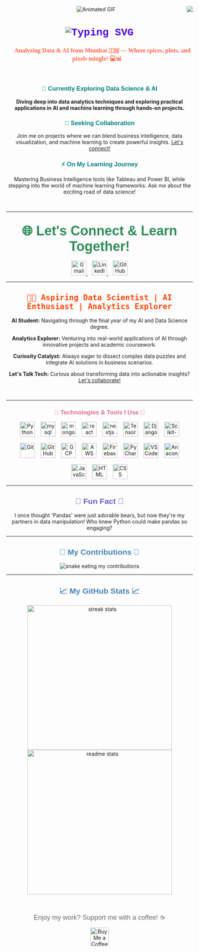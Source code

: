 <img align="right" src="https://visitor-badge.laobi.icu/badge?page_id=riya1709.riya1709" />

<div align="center">
  <img src="https://i.postimg.cc/C18FdZNC/217727.gif" alt="Animated GIF" />
  
  <h1 style="font-family: 'Courier New', Courier, monospace; color: #4a00e0;">
      <img src="https://readme-typing-svg.herokuapp.com/?font=Righteous&size=30&center=true&vCenter=true&width=600&height=70&duration=4000&lines=Discovering+Data+Dimensions...;It's+Riya+Maurya+on+deck!+👋" alt="Typing SVG" />
  </h1>
</div>

<h3 align="center" style="font-family: 'Georgia', serif; color: #ff6347;">
  🌟 Analyzing Data & AI from Mumbai 🇮🇳 — Where spices, plots, and pixels mingle! 💻📊🍛
</h3>

<br/>

<div align="center">
  <h3 style="font-family: 'Verdana', sans-serif; color: #008080;">🔭 Currently Exploring Data Science & AI</h3>
  <p><strong>Diving deep into data analytics techniques and exploring practical applications in AI and machine learning through hands-on projects.</strong></p>

  <h3 style="font-family: 'Verdana', sans-serif; color: #008080;">💬 Seeking Collaboration</h3>
  <p>Join me on projects where we can blend business intelligence, data visualization, and machine learning to create powerful insights. <a href="https://github.com/riya1709/riya1709/issues">Let's connect!</a></p>

  <h3 style="font-family: 'Verdana', sans-serif; color: #008080;">⚡ On My Learning Journey</h3>
  <p>Mastering Business Intelligence tools like Tableau and Power BI, while stepping into the world of machine learning frameworks. Ask me about the exciting road of data science!</p>
</div>
 
<br/>
<hr/>
 
<h2 align="center" style="font-family: 'Arial', sans-serif; color: #2e8b57;">
  <span style="font-size:36px; font-weight:bold;">🌐 Let's Connect & Learn Together!</span>
</h2>

<p align="center">
  <!-- Gmail -->
  <a href="mailto:riyamourya2017@gmail.com">
    <img height="40" src="https://www.vectorlogo.zone/logos/gmail/gmail-icon.svg" alt="Gmail" />
  </a>
  &nbsp;&nbsp;
  <!-- LinkedIn -->
  <a href="https://www.linkedin.com/in/riya-maurya-b17a27185/" target="_blank">
    <img height="40" src="https://www.vectorlogo.zone/logos/linkedin/linkedin-icon.svg" alt="LinkedIn" />
  </a>
  &nbsp;&nbsp;
  <!-- GitHub -->
  <a href="https://github.com/riya1709" target="_blank">
    <img height="40" src="https://www.vectorlogo.zone/logos/github/github-icon.svg" alt="GitHub" />
  </a>
</p>

<hr/>

 <!-- About Me Section -->
<div align="center">
  <h2 style="font-family: 'Lucida Console', monospace; color: #ff4500;">👩‍💻 Aspiring Data Scientist | AI Enthusiast | Analytics Explorer</h2>
  
  <p><strong>AI Student:</strong> Navigating through the final year of my AI and Data Science degree.</p>
  <p><strong>Analytics Explorer:</strong> Venturing into real-world applications of AI through innovative projects and academic coursework.</p>
  <p><strong>Curiosity Catalyst:</strong> Always eager to dissect complex data puzzles and integrate AI solutions in business scenarios.</p>
  <p><strong>Let's Talk Tech:</strong> Curious about transforming data into actionable insights? <a href="https://github.com/riya1709">Let's collaborate!</a></p>
</div>

<br/>
<hr/>

<h3 align="center" style="font-family: 'Comic Sans MS', cursive, sans-serif; color: #db7093;">🔨 Technologies & Tools I Use 🔨</h3>


<p align="center">
  <!-- Row 1 -->
  <img src="https://skillicons.dev/icons?i=python" width="40" height="40" alt="Python"/>&nbsp;&nbsp;&nbsp;
  <img src="https://skillicons.dev/icons?i=sql" width="40" height="40" alt="mysql"/>&nbsp;&nbsp;&nbsp;
  <img src="https://skillicons.dev/icons?i=excel" width="40" height="40" alt="mongodb"/>&nbsp;&nbsp;&nbsp;
  <img src="https://skillicons.dev/icons?i=jupyter" width="40" height="40" alt="react"/>&nbsp;&nbsp;&nbsp;
  <img src="https://skillicons.dev/icons?i=numpy" width="40" height="40" alt="nextjs"/>&nbsp;&nbsp;&nbsp;
  <img src="https://skillicons.dev/icons?i=tensorflow" width="40" height="40" alt="TensorFlow"/>&nbsp;&nbsp;&nbsp;
  <img src="https://skillicons.dev/icons?i=django" width="40" height="40" alt="Django"/>&nbsp;&nbsp;&nbsp;
  <img src="https://skillicons.dev/icons?i=sklearn" width="40" height="40" alt="Scikit-learn"/>
</p>

<p align="center">
  <!-- Row 2 -->
  <img src="https://skillicons.dev/icons?i=git" width="40" height="40" alt="Git"/>&nbsp;&nbsp;&nbsp;
  <img src="https://skillicons.dev/icons?i=github" width="40" height="40" alt="GitHub"/>&nbsp;&nbsp;&nbsp;
  <img src="https://skillicons.dev/icons?i=gcp" width="40" height="40" alt="GCP"/>&nbsp;&nbsp;&nbsp;
  <img src="https://skillicons.dev/icons?i=aws" width="40" height="40" alt="AWS"/>&nbsp;&nbsp;&nbsp;
  <img src="https://skillicons.dev/icons?i=firebase" width="40" height="40" alt="Firebase"/>&nbsp;&nbsp;&nbsp;
  <img src="https://skillicons.dev/icons?i=pycharm" width="40" height="40" alt="PyCharm"/>&nbsp;&nbsp;&nbsp;
  <img src="https://skillicons.dev/icons?i=vscode" width="40" height="40" alt="VSCode"/>&nbsp;&nbsp;&nbsp;
  <img src="https://skillicons.dev/icons?i=anaconda" width="40" height="40" alt="Anaconda"/>
</p>

<p align="center">
  <!-- Row 3 -->
  <img src="https://skillicons.dev/icons?i=javascript" width="40" height="40" alt="JavaScript"/>&nbsp;&nbsp;&nbsp;
  <img src="https://skillicons.dev/icons?i=html" width="40" height="40" alt="HTML"/>&nbsp;&nbsp;&nbsp;
  <img src="https://skillicons.dev/icons?i=css" width="40" height="40" alt="CSS"/>
</p>

<hr/>

<div align="center">
  <h2 style="font-family: 'Comic Sans MS', cursive, sans-serif; color: #6a5acd;">🐼 Fun Fact 🐼</h2>
  <p>I once thought 'Pandas' were just adorable bears, but now they're my partners in data manipulation! Who knew Python could make pandas so engaging?</p>
</div>

<hr/>

<div align="center">
  <h2 style="font-family: 'Franklin Gothic Medium', 'Arial Narrow', Arial, sans-serif; color: #4682b4;">🐍 My Contributions 🐍</h2>
  <img alt="snake eating my contributions" src="https://raw.githubusercontent.com/riya1709/riya1709/output/github-contribution-grid-snake.svg" />
</div>

<hr/>

<h2 align="center" style="font-family: 'Franklin Gothic Medium', 'Arial Narrow', Arial, sans-serif; color: #4682b4;">📈 My GitHub Stats 📈</h2>

<p align="center">
  <a href="https://github.com/riya1709">
    <img width="390" src="https://github-readme-streak-stats.herokuapp.com/?user=riya1709&count_private=true&theme=react&border_radius=10" alt="streak stats"/>
  </a>
  <a href="https://github.com/riya1709">
    <img width=390 src="https://github-readme-stats.vercel.app/api?username=riya1709&count_private=true&show_icons=true&theme=react&border_radius=10" alt="readme stats" />
  </a>
</p>

<br/>

<div align="center">
    <p style="font-size:18px; color:#6d6d6d; font-family:Arial, sans-serif; margin-bottom:10px;">
        Enjoy my work? Support me with a coffee! ☕
    </p>
    <a href='https://ko-fi.com/riya' target='_blank'>
        <img height='50' style='border:0px; height:50px;' src='https://storage.ko-fi.com/cdn/kofi1.png?v=3' alt='Buy Me a Coffee at ko-fi.com' />
    </a>
</div>

<br/>

